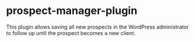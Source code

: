 # prospect-manager-plugin
This plugin allows saving all new prospects in the WordPress administrator to  follow up until the prospect becomes a new client.
